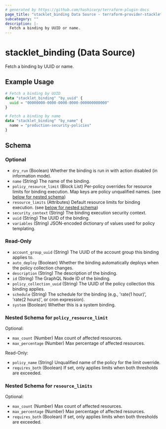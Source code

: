 ```yaml
---
# generated by https://github.com/hashicorp/terraform-plugin-docs
page_title: "stacklet_binding Data Source - terraform-provider-stacklet"
subcategory: ""
description: |-
  Fetch a binding by UUID or name.
---
```


# stacklet_binding (Data Source)

Fetch a binding by UUID or name.

## Example Usage

```terraform
# Fetch a binding by UUID
data "stacklet_binding" "by_uuid" {
  uuid = "00000000-0000-0000-0000-000000000000"
}

# Fetch a binding by name
data "stacklet_binding" "by_name" {
  name = "production-security-policies"
}
```

<!-- schema generated by tfplugindocs -->
## Schema

### Optional

- `dry_run` (Boolean) Whether the binding is run in with action disabled (in information mode).
- `name` (String) The name of the binding.
- `policy_resource_limit` (Block List) Per-policy overrides for resource limits for binding execution. Map keys are policy unqualified names. (see [below for nested schema](#nestedblock--policy_resource_limit))
- `resource_limits` (Attributes) Default resource limits for binding execution. (see [below for nested schema](#nestedatt--resource_limits))
- `security_context` (String) The binding execution security context.
- `uuid` (String) The UUID of the binding.
- `variables` (String) JSON-encoded dictionary of values used for policy templating.

### Read-Only

- `account_group_uuid` (String) The UUID of the account group this binding applies to.
- `auto_deploy` (Boolean) Whether the binding automatically deploys when the policy collection changes.
- `description` (String) The description of the binding.
- `id` (String) The GraphQL Node ID of the binding.
- `policy_collection_uuid` (String) The UUID of the policy collection this binding applies.
- `schedule` (String) The schedule for the binding (e.g., 'rate(1 hour)', 'rate(2 hours)', or cron expression).
- `system` (Boolean) Whether this is a system binding.

<a id="nestedblock--policy_resource_limit"></a>
### Nested Schema for `policy_resource_limit`

Optional:

- `max_count` (Number) Max count of affected resources.
- `max_percentage` (Number) Max percentage of affected resources.

Read-Only:

- `policy_name` (String) Unqualified name of the policy for the limit override.
- `requires_both` (Boolean) If set, only applies limits when both thresholds are exceeded.


<a id="nestedatt--resource_limits"></a>
### Nested Schema for `resource_limits`

Optional:

- `max_count` (Number) Max count of affected resources.
- `max_percentage` (Number) Max percentage of affected resources.
- `requires_both` (Boolean) If set, only applies limits when both thresholds are exceeded.
